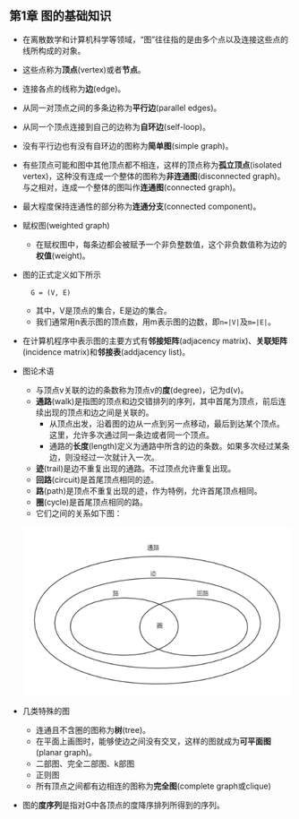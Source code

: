 ## 第1章 图的基础知识
- 在离散数学和计算机科学等领域，“图”往往指的是由多个点以及连接这些点的线所构成的对象。
- 这些点称为**顶点**(vertex)或者**节点**。
- 连接各点的线称为**边**(edge)。
- 从同一对顶点之间的多条边称为**平行边**(parallel edges)。
- 从同一个顶点连接到自己的边称为**自环边**(self-loop)。
- 没有平行边也有没有自环边的图称为**简单图**(simple graph)。
- 有些顶点可能和图中其他顶点都不相连，这样的顶点称为**孤立顶点**(isolated vertex)，这种没有连成一个整体的图称为**非连通图**(disconnected graph)。与之相对，连成一个整体的图叫作**连通图**(connected graph)。
- 最大程度保持连通性的部分称为**连通分支**(connected component)。
- 赋权图(weighted graph)
	- 在赋权图中，每条边都会被赋予一个非负整数值，这个非负数值称为边的**权值**(weight)。
- 图的正式定义如下所示

		G = (V, E)
	- 其中，V是顶点的集合，E是边的集合。
	- 我们通常用n表示图的顶点数，用m表示图的边数，即`n=|V|`及`m=|E|`。
- 在计算机程序中表示图的主要方式有**邻接矩阵**(adjacency matrix)、**关联矩阵**(incidence matrix)和**邻接表**(addjacency list)。
- 图论术语
	- 与顶点v关联的边的条数称为顶点v的**度**(degree)，记为d(v)。
	- **通路**(walk)是指图的顶点和边交错排列的序列，其中首尾为顶点，前后连续出现的顶点和边之间是关联的。
		- 从顶点出发，沿着图的边从一点到另一点移动，最后到达某个顶点。这里，允许多次通过同一条边或者同一个顶点。
		- 通路的**长度**(length)定义为通路中所含的边的条数。如果多次经过某条边，则没经过一次就计入一次。
	- **迹**(trail)是边不重复出现的通路。不过顶点允许重复出现。
	- **回路**(circuit)是首尾顶点相同的迹。
	- **路**(path)是顶点不重复出现的迹，作为特例，允许首尾顶点相同。
	- **圈**(cycle)是首尾顶点相同的路。
	- 它们之间的关系如下图：

	![graph](graph_walk.png)
- 几类特殊的图
	- 连通且不含圈的图称为**树**(tree)。
	- 在平面上画图时，能够使边之间没有交叉，这样的图就成为**可平面图**(planar graph)。
	- 二部图、完全二部图、k部图
	- 正则图
	- 所有顶点之间都有边相连的图称为**完全图**(complete graph或clique)
- 图的**度序列**是指对G中各顶点的度降序排列所得到的序列。